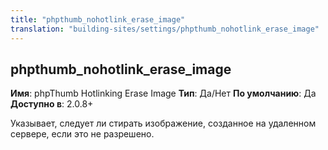 ```yaml
---
title: "phpthumb_nohotlink_erase_image"
translation: "building-sites/settings/phpthumb_nohotlink_erase_image"
---
```


## phpthumb\_nohotlink\_erase\_image

**Имя**: phpThumb Hotlinking Erase Image
**Тип**: Да/Нет
**По умолчанию**: Да
**Доступно в**: 2.0.8+

Указывает, следует ли стирать изображение, созданное на удаленном сервере, если это не разрешено.
